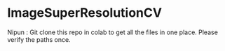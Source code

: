 # ImageSuperResolutionCV

Nipun : Git clone this repo in colab to get all the files in one place. Please verify the paths once.

